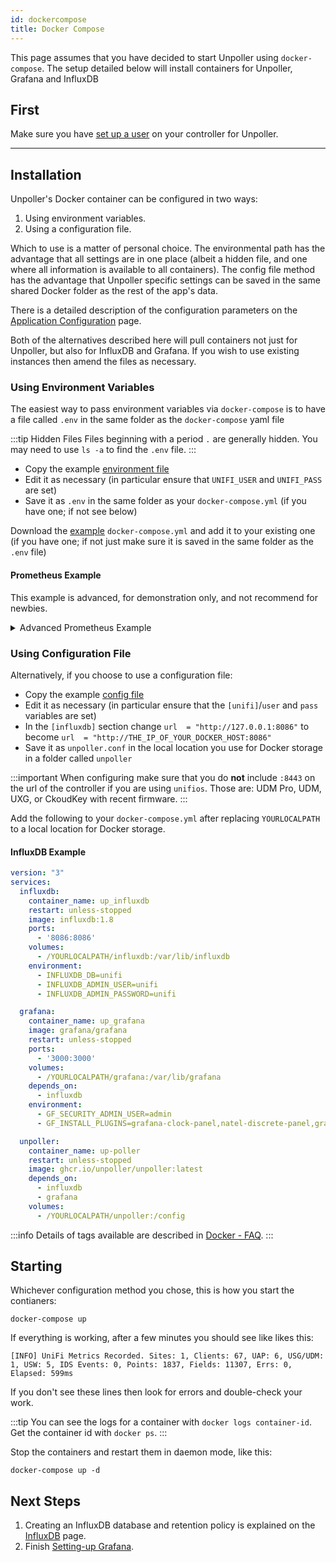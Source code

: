 ```yaml
---
id: dockercompose
title: Docker Compose
---
```


This page assumes that you have decided to start Unpoller using `docker-compose`.
The setup detailed below will install containers for Unpoller, Grafana and InfluxDB

## First

Make sure you have [set up a user](unifilogin) on your controller for Unpoller. 

---

## Installation

Unpoller's Docker container can be configured in two ways:

1. Using environment variables.
1. Using a configuration file.

Which to use is a matter of personal choice. The environmental path has the advantage that
all settings are in one place (albeit a hidden file, and one where all information is available
to all containers). The config file method has the advantage that Unpoller specific
settings can be saved in the same shared Docker folder as the rest of the app's data.

There is a detailed description of the configuration parameters on the
[Application Configuration](../install/configuration) page.

Both of the alternatives described here will pull containers not just for Unpoller,
but also for InfluxDB and Grafana. If you wish to use existing instances then amend the files as necessary.

### Using Environment Variables

The easiest way to pass environment variables via `docker-compose` is to have a
file called `.env` in the same folder as the `docker-compose` yaml file

:::tip Hidden Files
Files beginning with a period `.` are generally hidden. You may need to use `ls -a` to find the `.env` file.
:::

- Copy the example [environment file](https://github.com/unpoller/unpoller/blob/master/init/docker/docker-compose.env.example)
- Edit it as necessary (in particular ensure that `UNIFI_USER` and `UNIFI_PASS` are set)
- Save it as `.env` in the same folder as your `docker-compose.yml` (if you have one; if not see below)

Download the [example](https://github.com/unpoller/unpoller/blob/master/init/docker/docker-compose.yml)
`docker-compose.yml` and add it to your existing one (if you have one; if not just make sure it is
saved in the same folder as the `.env` file)

#### Prometheus Example

This example is advanced, for demonstration only, and not recommend for newbies.

<details>
  <summary>Advanced Prometheus Example</summary>

---

The following example illustrates launching Grafana, Prometheus and Unpoller with docker compose.
This does not utilize a `.env` file nor a configuration file and instead puts all the env variables
directly into the docker-compose file.
This still requires a [Prometheus configuration](../dependencies/prometheus) to scrape Poller.

:::note
This is a [community provided](https://github.com/unpoller/unpoller/issues/309#issuecomment-796870916)
example.
:::

```yaml
version: '3'
services:
  prometheus:
    image: prom/prometheus:latest
    restart: unless-stopped
    ports:
      - '9090:9090'
    volumes:
      - /root/prometheus:/etc/prometheus
      - prometheus-data:/prometheus
  grafana:
    image: grafana/grafana:latest
    restart: unless-stopped
    ports:
      - '3000:3000'
    volumes:
      - grafana-storage:/var/lib/grafana
    depends_on:
      - prometheus
    environment:
      - GF_SECURITY_ADMIN_USER=admin
      - GF_SECURITY_ADMIN_PASSWORD=admin123
      - GF_INSTALL_PLUGINS=grafana-clock-panel,natel-discrete-panel,grafana-piechart-panel
  unpoller:
    image: ghcr.io/unpoller/unpoller:latest
    restart: unless-stopped
    ports:
      - '9130:9130'
    container_name: unpoller
    environment:
      UP_INFLUXDB_DISABLE="true"
      UP_POLLER_DEBUG="false"
      UP_UNIFI_DYNAMIC="false"
      UP_PROMETHEUS_HTTP_LISTEN=0.0.0.0:9130
      UP_PROMETHEUS_NAMESPACE=unifipoller
      UP_UNIFI_CONTROLLER_0_PASS=unifipoller123
      UP_UNIFI_CONTROLLER_0_SAVE_ALARMS="true"
      UP_UNIFI_CONTROLLER_0_SAVE_ANOMALIES="true"
      UP_UNIFI_CONTROLLER_0_SAVE_DPI="true"
      UP_UNIFI_CONTROLLER_0_SAVE_EVENTS="true"
      UP_UNIFI_CONTROLLER_0_SAVE_IDS="true"
      UP_UNIFI_CONTROLLER_0_SAVE_SITES="true"
      UP_UNIFI_CONTROLLER_0_URL=https://192.168.14.250:8443
      UP_UNIFI_CONTROLLER_0_USER=unifipoller

volumes:
  grafana-storage:
  prometheus-data:
```
</details>

### Using Configuration File

Alternatively, if you choose to use a configuration file:

- Copy the example [config file](https://github.com/unpoller/unpoller/blob/master/examples/up.conf.example)
- Edit it as necessary (in particular ensure that the `[unifi]`/`user` and `pass` variables are set)
- In the `[influxdb]` section change ``url  = "http://127.0.0.1:8086"`` to become
  `url  = "http://THE_IP_OF_YOUR_DOCKER_HOST:8086"`
- Save it as `unpoller.conf` in the local location you use for Docker storage in a
  folder called `unpoller`

:::important
When configuring make sure that you do **not** include `:8443` on the url of the controller
if you are using `unifios`. Those are: UDM Pro, UDM, UXG, or CkoudKey with recent firmware.
:::

Add the following to your `docker-compose.yml` after replacing `YOURLOCALPATH`
to a local location for Docker storage.

#### InfluxDB Example

```yaml
version: "3"
services:
  influxdb:
    container_name: up_influxdb
    restart: unless-stopped
    image: influxdb:1.8
    ports:
      - '8086:8086'
    volumes:
      - /YOURLOCALPATH/influxdb:/var/lib/influxdb
    environment:
      - INFLUXDB_DB=unifi
      - INFLUXDB_ADMIN_USER=unifi
      - INFLUXDB_ADMIN_PASSWORD=unifi

  grafana:
    container_name: up_grafana
    image: grafana/grafana
    restart: unless-stopped
    ports:
      - '3000:3000'
    volumes:
      - /YOURLOCALPATH/grafana:/var/lib/grafana
    depends_on:
      - influxdb
    environment:
      - GF_SECURITY_ADMIN_USER=admin
      - GF_INSTALL_PLUGINS=grafana-clock-panel,natel-discrete-panel,grafana-piechart-panel

  unpoller:
    container_name: up-poller
    restart: unless-stopped
    image: ghcr.io/unpoller/unpoller:latest
    depends_on:
      - influxdb
      - grafana
    volumes:
      - /YOURLOCALPATH/unpoller:/config
```

:::info
Details of tags available are described in [Docker - FAQ](../help/docker_faq).
:::

## Starting

Whichever configuration method you chose, this is how you start the contianers:

```shell
docker-compose up
```

If everything is working, after a few minutes you should see like likes this:

```none
[INFO] UniFi Metrics Recorded. Sites: 1, Clients: 67, UAP: 6, USG/UDM: 1, USW: 5, IDS Events: 0, Points: 1837, Fields: 11307, Errs: 0, Elapsed: 599ms
```

If you don't see these lines then look for errors and double-check your work.

:::tip
You can see the logs for a container with `docker logs container-id`.
Get the container id with `docker ps`.
:::

Stop the containers and restart them in daemon mode, like this:

```shell
docker-compose up -d
```

## Next Steps

1. Creating an InfluxDB database and retention policy is explained on the
  [InfluxDB](../dependencies/influxdb#post-setup) page.
1. Finish [Setting-up Grafana](../install/grafana).
